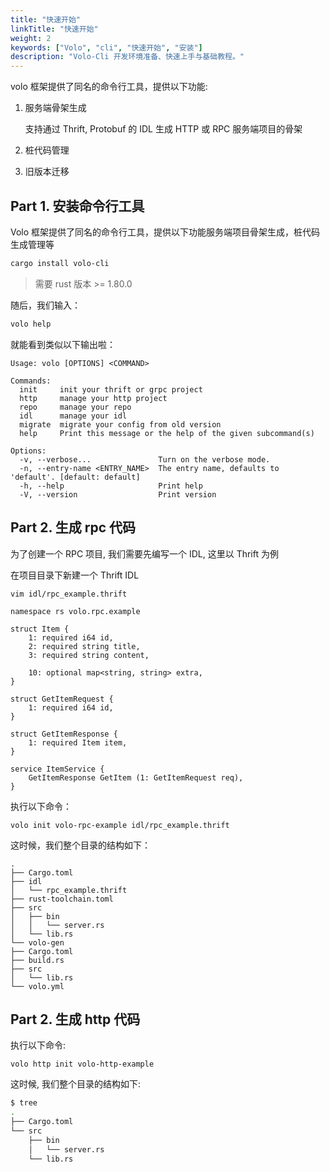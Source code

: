 ```yaml
---
title: "快速开始"
linkTitle: "快速开始"
weight: 2
keywords: ["Volo", "cli", "快速开始", "安装"]
description: "Volo-Cli 开发环境准备、快速上手与基础教程。"
---
```


volo 框架提供了同名的命令行工具，提供以下功能:

1. 服务端骨架生成

   支持通过 Thrift, Protobuf 的 IDL 生成 HTTP 或 RPC 服务端项目的骨架

2. 桩代码管理

3. 旧版本迁移

## Part 1. 安装命令行工具

Volo 框架提供了同名的命令行工具，提供以下功能服务端项目骨架生成，桩代码生成管理等

```bash
cargo install volo-cli
```

> 需要 rust 版本 >= 1.80.0

随后，我们输入：

```bash
volo help
```

就能看到类似以下输出啦：

```plain
Usage: volo [OPTIONS] <COMMAND>

Commands:
  init     init your thrift or grpc project
  http     manage your http project
  repo     manage your repo
  idl      manage your idl
  migrate  migrate your config from old version
  help     Print this message or the help of the given subcommand(s)

Options:
  -v, --verbose...               Turn on the verbose mode.
  -n, --entry-name <ENTRY_NAME>  The entry name, defaults to 'default'. [default: default]
  -h, --help                     Print help
  -V, --version                  Print version
```

## Part 2. 生成 rpc 代码

为了创建一个 RPC 项目, 我们需要先编写一个 IDL, 这里以 Thrift 为例

在项目目录下新建一个 Thrift IDL

`vim idl/rpc_example.thrift`

```thrift
namespace rs volo.rpc.example

struct Item {
    1: required i64 id,
    2: required string title,
    3: required string content,

    10: optional map<string, string> extra,
}

struct GetItemRequest {
    1: required i64 id,
}

struct GetItemResponse {
    1: required Item item,
}

service ItemService {
    GetItemResponse GetItem (1: GetItemRequest req),
}
```

执行以下命令：

`volo init volo-rpc-example idl/rpc_example.thrift`

这时候，我们整个目录的结构如下：

```plain
.
├── Cargo.toml
├── idl
│   └── rpc_example.thrift
├── rust-toolchain.toml
├── src
│   ├── bin
│   │   └── server.rs
│   └── lib.rs
└── volo-gen
├── Cargo.toml
├── build.rs
├── src
│   └── lib.rs
└── volo.yml
```

## Part 2. 生成 http 代码

执行以下命令:

`volo http init volo-http-example`

这时候, 我们整个目录的结构如下:

```bash
$ tree
.
├── Cargo.toml
└── src
    ├── bin
    │   └── server.rs
    └── lib.rs
```
